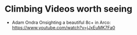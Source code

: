 # Climbing Videos worth seeing

- Adam Ondra Onsighting a beautiful 8c+ in Arco: https://www.youtube.com/watch?v=jJxEuMK7Fa0
